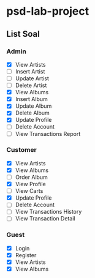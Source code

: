 # psd-lab-project

## List Soal
### Admin
- [x] View Artists
- [ ] Insert Artist
- [ ] Update Artist
- [ ] Delete Artist
- [x] View Albums
- [x] Insert Album
- [x] Update Album
- [x] Delete Album
- [x] Update Profile
- [ ] Delete Account
- [ ] View Transactions Report

### Customer
- [x] View Artists
- [x] View Albums
- [ ] Order Album
- [x] View Profile 
- [ ] View Carts
- [x] Update Profile
- [ ] Delete Account
- [ ] View Transactions History
- [ ] View Transaction Detail

### Guest
- [x] Login
- [x] Register
- [x] View Artists
- [x] View Albums
